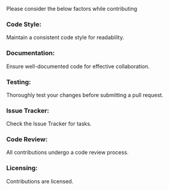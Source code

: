 Please consider the below factors while contributing

### Code Style:

Maintain a consistent code style for readability.

### Documentation:

Ensure well-documented code for effective collaboration.

### Testing:

Thoroughly test your changes before submitting a pull request.

### Issue Tracker:

Check the Issue Tracker for tasks.

### Code Review:

All contributions undergo a code review process.

### Licensing:

Contributions are licensed.
